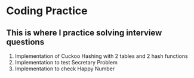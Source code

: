 # Coding Practice
## This is where I practice solving interview questions
1. Implementation of Cuckoo Hashing with 2 tables and 2 hash functions
2. Implementation to test Secretary Problem
3. Implementation to check Happy Number
